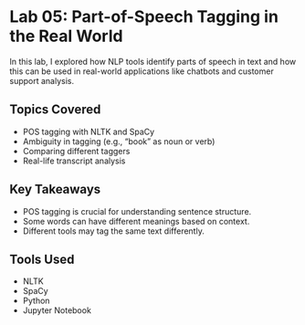 # Lab 05: Part-of-Speech Tagging in the Real World

In this lab, I explored how NLP tools identify parts of speech in text and how this can be used in real-world applications like chatbots and customer support analysis.

## Topics Covered
- POS tagging with NLTK and SpaCy
- Ambiguity in tagging (e.g., “book” as noun or verb)
- Comparing different taggers
- Real-life transcript analysis

## Key Takeaways
- POS tagging is crucial for understanding sentence structure.
- Some words can have different meanings based on context.
- Different tools may tag the same text differently.

## Tools Used
- NLTK
- SpaCy
- Python
- Jupyter Notebook
